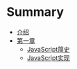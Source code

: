 # Summary

* [介绍](README.md)
* [第一章](first/README.md)
    * [JavaScript简史](first/1.md)
    * [JavaScript实现](first/2.md)

